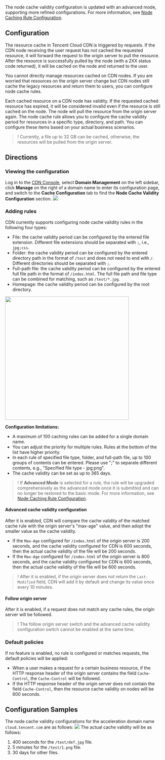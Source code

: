 The node cache validity configuration is updated with an advanced mode, supporting more refined configurations. For more information, see [Node Caching Rule Configuration](https://intl.cloud.tencent.com/document/product/228/38424). 

## Configuration
The resource cache in Tencent Cloud CDN is triggered by requests. If the CDN node receiving the user request has not cached the requested resource, it will forward the request to the origin server to pull the resource. After the resource is successfully pulled by the node (with a 2XX status code returned), it will be cached on the node and returned to the user.

You cannot directly manage resources cached on CDN nodes. If you are worried that resources on the origin server change but CDN nodes still cache the legacy resources and return them to users, you can configure node cache rules.

Each cached resource on a CDN node has validity. If the requested cached resource has expired, it will be considered invalid even if the resource is still cached on the node. The node will pull the resource from the origin server again. The node cache rule allows you to configure the cache validity period for resources in a specific type, directory, and path. You can configure these items based on your actual business scenarios.

>! Currently, a file up to 32 GB can be cached, otherwise, the resources will be pulled from the origin server.

## Directions
### Viewing the configuration
Log in to the [CDN Console](https://console.cloud.tencent.com/cdn), select **Domain Management** on the left sidebar, click **Manage** on the right of a domain name to enter its configuration page, and switch to the **Cache Configuration** tab to find the **Node Cache Validity Configuration** section.
![](https://main.qcloudimg.com/raw/834d620b98c9d7d387547e59a7e6a1f4.png)

### Adding rules

CDN currently supports configuring node cache validity rules in the following four types:
+ File: the cache validity period can be configured by the entered file extension. Different file extensions should be separated with `;`, i.e., `jpg;css`.
+ Folder: the cache validity period can be configured by the entered directory path in the format of `/test` and does not need to end with `/`. Different directories should be separated with `;`.
+ Full-path file: the cache validity period can be configured by the entered full file path in the format of `/index.html`. The full file path and file type can be combined for matching, such as `/test/*.jpg`.
+ Homepage: the cache validity period can be configured by the root directory.

<img src="https://main.qcloudimg.com/raw/1a72478ce0bc4fc1ef6a22bcb8064a6b.png" style="width:400px"/>

**Configuration limitations:**
- A maximum of 100 caching rules can be added for a single domain name.
- You can adjust the priority for multiple rules. Rules at the bottom of the list have higher priority.
- In each rule of specified file type, folder, and full-path file, up to 100 groups of contents can be entered. Please use ";" to separate different contents, e.g., "Specified file type - jpg;png".
- The cache validity can be set as up to 365 days.

>! If **Advanced Mode** is selected for a rule, the rule will be upgraded comprehensively as the advanced mode once it is submitted and can no longer be restored to the basic mode. For more information, see [Node Caching Rule Configuration](https://intl.cloud.tencent.com/document/product/228/38424).


#### Advanced cache validity configuration
After it is enabled, CDN will compare the cache validity of the matched cache rule with the origin server's "max-age" value, and then adopt the smaller value as the cache validity.

- If the `Max-Age` configured for `/index.html` of the origin server is 200 seconds, and the cache validity configured for CDN is 600 seconds, then the actual cache validity of the file will be 200 seconds.
- If the `Max-Age` configured for `/index.html` of the origin server is 800 seconds, and the cache validity configured for CDN is 600 seconds, then the actual cache validity of the file will be 600 seconds.

>! After it is enabled, if the origin server does not return the `Last-Modified` field, CDN will add it by default and change its value once every 10 minutes.

#### Follow origin server
After it is enabled, if a request does not match any cache rules, the origin server will be followed.

>! The follow origin server switch and the advanced cache validity configuration switch cannot be enabled at the same time.


### Default policies
If no feature is enabled, no rule is configured or matches requests, the default policies will be applied:
- When a user makes a request for a certain business resource, if the HTTP response header of the origin server contains the field `Cache-Control`, the `Cache-Control` will be followed.
- If the HTTP response header of the origin server does not contain the field `Cache-Control`, then the resource cache validity on nodes will be 600 seconds.


## Configuration Samples
The node cache validity configurations for the acceleration domain name `cloud.tencent.com` are as follows:
![](https://main.qcloudimg.com/raw/a585a6b560cb0e555b71e08bea179353.png)
The actual cache validity will be as follows:

1. 400 seconds for the `/test/def.jpg` file.
2. 5 minutes for the `/test/1.png` file.
3. 30 days for other files.

